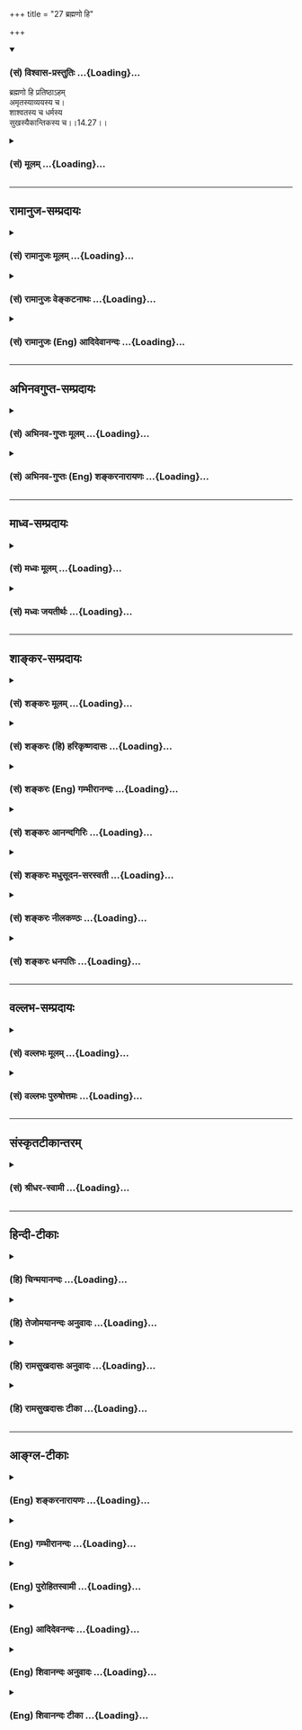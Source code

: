 +++
title = "27 ब्रह्मणो हि"

+++
<div class="js_include" newlevelforh1="3" title="(सं) विश्वास-प्रस्तुतिः" unfilled url="/purANam_vaiShNavam/mahAbhAratam/06-bhIShma-parva/03-bhagavad-gItA-parva/saMskRtam/vishvAsa-prastutiH/14_guNa-traya-vibhAga-y/27_brahmaNo_hi.md">
<details open><summary><h3>(सं) विश्वास-प्रस्तुतिः ...{Loading}...</h3></summary>

ब्रह्मणो हि प्रतिष्ठाऽहम्  
अमृतस्याव्ययस्य च।  
शाश्वतस्य च धर्मस्य  
सुखस्यैकान्तिकस्य च।।14.27।।
</details>
</div>
<div class="js_include collapsed" newlevelforh1="3" title="(सं) मूलम्" unfilled url="/purANam_vaiShNavam/mahAbhAratam/06-bhIShma-parva/03-bhagavad-gItA-parva/saMskRtam/mUlam/14_guNa-traya-vibhAga-y/27_brahmaNo_hi.md">
<details><summary><h3>(सं) मूलम् ...{Loading}...</h3></summary>

ब्रह्मणो हि प्रतिष्ठाऽहममृतस्याव्ययस्य च।  
शाश्वतस्य च धर्मस्य सुखस्यैकान्तिकस्य च।।14.27।।
</details>
</div>


_________________
## रामानुज-सम्प्रदायः
<div class="js_include collapsed" newlevelforh1="3" title="(सं) रामानुजः मूलम्" unfilled url="/purANam_vaiShNavam/mahAbhAratam/06-bhIShma-parva/03-bhagavad-gItA-parva/saMskRtam/rAmAnujaH/mUlam/14_guNa-traya-vibhAga-y/27_brahmaNo_hi.md">
<details><summary><h3>(सं) रामानुजः मूलम् ...{Loading}...</h3></summary>

।।14.27।।**हि** शब्दो हेतौ यस्माद् **अहम्** अव्यभिचारिभक्तियोगेन सेवितः
**अमृतस्य अव्ययस्य च ब्रह्मणः** **प्रतिष्ठा;** तथा **शाश्वतस्य च
धर्मस्य** अतिशयितनित्यैश्वर्यस्य **ऐकान्तिकस्य सुखस्य च**वासुदेवः सर्वम्
(गीता 8।।9) इत्यादिना निर्दिष्टस्य ज्ञानिनः प्राप्यस्य सुखस्य
इत्यर्थः।। यद्यपि शाश्वतधर्मशब्दः प्रापकवचनः; तथापि पूर्वोत्तरयोः
प्राप्यरूपत्वेन तत्साहचर्याद् अयम् अपि प्राप्यलक्षकः।।  
  
एतद् उक्तं भवति पूर्वत्रदैवी ह्येषा गुणमयी मम माया दुरत्यया।। मामेव ये
प्रपद्यन्ते (गीता 7।।14) इत्यारभ्य गुणात्ययस्य
तत्पूर्वकाक्षरैश्वर्यभगवत्प्राप्तीनां च भगवत्प्रपत्त्येकोपायतायाः
प्रतिपादितत्वात् तदेकान्तभगवत्प्रपत्त्येकोपायो गुणात्ययः
तत्पूर्वकब्रह्मभावः च इति।

</details>
</div>
<div class="js_include collapsed" newlevelforh1="3" title="(सं) रामानुजः वेङ्कटनाथः" unfilled url="/purANam_vaiShNavam/mahAbhAratam/06-bhIShma-parva/03-bhagavad-gItA-parva/saMskRtam/rAmAnujaH/venkaTanAthaH/14_guNa-traya-vibhAga-y/27_brahmaNo_hi.md">
<details><summary><h3>(सं) रामानुजः वेङ्कटनाथः ...{Loading}...</h3></summary>

  
  
।।14.27।। एवमपवर्गप्रदानप्रसङ्गे शारीरके यथाफलमत उपपत्तेः
\[ब्र.सू.3।2।38\] इति सामान्यतः सकलफलप्रदत्वं
फलस्यानन्याधीनत्वख्यापनायोपपादितं; तथात्रापि
मध्यमषट्कप्रपञ्चितफलत्रयप्रदातृत्वं
प्रकृतहेतुत्वस्थापनार्थतयाऽनन्तरश्लोकेनोच्यत इत्यभिप्रायेणाहहिशब्दो
हेताविति। नात्र ब्रह्मशब्दः साक्षात्परब्रह्मविषयः;अहं ब्रह्मणः प्रतिष्ठा
इति वैयधिकरण्यादिविरोधात् न च भोक्तृभोग्यनियन्तृरूपेण त्र्यंशस्य ब्रह्मण
ईश्वरांशः पृथुत्वात् प्रतिष्ठेति वाच्यम्; ईश्वरस्यैव ब्रह्मत्वस्थापनात्
नच निर्विकल्पकं रूपं विकल्पितस्य ब्रह्मणः प्रतिष्ठेति वा; प्रत्यगात्मा
परमात्मनः प्रतिष्ठेति वा वाच्यं; श्रुत्यादिवैपरीत्यात्;
तन्मतनिर्मूलनाच्च नापि मूलप्रकृत्यादिविषयः; प्रस्तुतहेतुत्वायोगात्
अतोब्रह्मभूयाय कल्पते \[14।26\] इति जीवस्य फलदशाभावित्वेन निर्दिष्टं
रूपमिह ब्रह्मशब्देनोपचर्यते तादृशस्य रूपस्याहं प्रतिष्ठा।  
  
किमुक्तं भवति मुमुक्षोः परब्रह्मसमानपरिशुद्धस्वरूपप्राप्तौ
शास्त्रोदितेषु सिद्धेषु साद्ध्येषु च पदार्थेषु कः प्रधानहेतुः इति
विमर्शे अहमेव विमर्शविश्रान्तिभूमिरिति। यद्वा प्रतिष्ठाशब्द आधारवाची;
तच्चाधारत्वं एतस्य वा अक्षरस्य प्रशासने गार्गि सूर्याचन्द्रमसौ विधृतौ
तिष्ठतः \[बृ.उ.2।8।9\] इति श्रुत्यनुसारेण नियमनगर्भमितिसा च प्रशासनात्
\[ब्र.सू.1।3।11\] इति सूत्रेणोक्तम्। अतः शुद्धात्मस्वरूपस्यापि
मदेकनिर्वाह्यत्वात् प्रस्तुतं ब्रह्मभूयं मद्भजनैकलभ्यमित्यर्थः।
शाश्वतधर्मशब्देन तत्फललक्षणामाहअतिशयितनित्यैश्वर्यस्येति।
इन्द्रप्रजापतिप्रभृतिभोगापेक्षयाऽतिशयितत्वम्। नित्यत्वं
ह्यतिचिरकालवर्तित्वमात्रमापेक्षिकमिह मन्तव्यम्। वासुदेव
इत्यादि। अयमभिप्रायः -- एकान्तिलभ्यं
सुखमिहैकान्तिसम्बन्धादैकान्तिकमुच्यते -- इति। निर्दिष्टस्येति।
ज्ञानिविशेषणम्। एवमपवर्गेऽप्यैकान्तिकसुखवचनात्पाषाणकल्पादिपक्षाः
परिक्षीणाः। न चइच्छा द्वेषः सुखं दुःखम् \[13।7\] इति गणनात्सुखं सर्वं
क्षेत्रकार्यमिति भ्रमितव्यं;रसं ह्येवायं लब्ध्वानन्दीभवति \[तै.उ.2।7।1\]
इत्यन्यादृशसुखाभिधानात्। अतएव अशरीरं वाव सन्तं न प्रियाप्रिये स्पृशतः
\[छा.उ.8।12।1\] इति श्रुतिरपि दुःखसहचारिसुखनिषेधपरेति मन्तव्यम्।  
  
ननु शाश्वतधर्मशब्देनातिशयितैश्वर्यलक्षणा न युक्ता;
मुख्यार्थबाधाद्यभावात्नारायणः शाश्वतधर्मगोप्ता \[म.भा.12।335।5\]
इत्यादिषु च प्रसिद्धः कार्तयुगधर्मोऽत्र शाश्वतविशेषणेन प्रतीयते तस्य
प्रलयादिषु पाषण्डाद्युपप्लवेषुयदा यदा \[4।7\] इति क्रमेण
परिपालनात्तदेकप्रतिष्ठत्वं च सर्वत्र प्रसिद्धम् तत्राह --
यद्यपीति। ब्रह्मणो हि इत्यस्य प्राप्यरूपत्वमुपपादितम्। सुखस्यैकान्तिकस्य
इत्यस्य तु साक्षाद्भगवदनुभवसुखपरत्वं स्पष्टम्।
अल्पत्वादिदूषितात्मानुभवैश्वर्यसुखव्यवच्छेदाय ह्यैकान्तिकशब्दः।
तदुभयमध्यपाठादग्र्यप्रायन्यायेन प्रागुक्तमैश्वर्यमिह विवक्षितमिति
तत्साधनवाचिना तल्लक्षणा युक्ता। अतएवानेन कार्तयुगधर्मोऽपि न विवक्षितः।
ऐकान्तिकसुखसाधनत्वेन तु पृथक्सोऽनुसन्धातव्य इति।
नन्विहाप्रस्तुतैश्वर्यादिप्रसङ्गः किमर्थः नचान्यदुपक्रम्यान्यन्निगमयितुं
युक्तम्; कथं च तत्प्रतिष्ठारूपत्वस्य प्रकृतहेतुत्वं सिद्धस्य च हेतुभावः
क्व तत्सिद्धिः कथं च गुणात्ययमन्तरेणाव्यभिचरितभगवद्भक्तियोगः तेनैव
तदत्ययेऽन्योन्याश्रयणमित्यादिशङ्कायामाह -- एतदुक्तमिति।
प्रागुक्तसर्वपुरुषार्थस्वाधीनताप्रत्यभिज्ञापनस्य प्रस्तुतस्य
गुणात्ययपूर्वकब्रह्मभूयस्वाधीनतास्थापनं प्रयोजनम्।
अव्यभिचरितभक्तियोगशब्दोऽत्र भक्त्यङ्गभूतं प्रपदनं क्रोडीकरोतीति
पूर्वोत्तरैकार्थ्यमिति भावः।  
  
इति श्रीकवितार्किकसिंहस्य सर्वतन्त्रस्वतन्त्रस्य श्रीमद्वेङ्कटनाथस्य
वेदान्ताचार्यस्य कृतिषु श्रीमद्भगवद्रामानुजप्रणीतश्रीमद्गीताभाष्यटीकायां
तात्पर्यचन्द्रिकायां चतुर्दशोऽध्यायः।।14।। ,

</details>
</div>
<div class="js_include collapsed" newlevelforh1="3" title="(सं) रामानुजः (Eng) आदिदेवानन्दः" unfilled url="/purANam_vaiShNavam/mahAbhAratam/06-bhIShma-parva/03-bhagavad-gItA-parva/saMskRtam/rAmAnujaH/english/AdidevAnandaH/14_guNa-traya-vibhAga-y/27_brahmaNo_hi.md">
<details><summary><h3>(सं) रामानुजः (Eng) आदिदेवानन्दः ...{Loading}...</h3></summary>

14.27 The term 'hi' (for) denotes cause. I, who am to be served by
unswerving Bhakti Yoga, am 'the ground of the individual self, immortal
and immutable, and also of eternal Dharma,' namely, surpassing eternal
prosperity and also perfect felicity, i.e., of the felicity attained by
the Jnanin stated in texts such as 'Realising that Vasudeva is all'
(7.19). I, being of such nature, devotion to Me helps the Jiva to
transcend the Gunas. Although the expression 'eternal Dharma' is
indicative of the conduct to be observed, in the given context, it means
the goal to be attained; for, what follows and what precedes it, denote
the goal and not conduct. The purport is this: It has been stated that
seeking refuge with the Lord is the only means for transcending the
Gunas and the attainment of self-realisation, prosperity and the Supreme
Being in the earlier text beginning with, 'For this divine Maya of Mine
consisting of the three Gunas is hard to break through, except for those
who take refuge in Me alone ৷৷.' (7.14). Thus, seeking surrender to the
Lord with one-pointed mind is the only means for transcending the Gunas
and for the attainment of the state of brahman through that. \[Here
Prapatti, surrender to the Lord, is mentioned as a limb of unswerving
Bhakti Yoga according to some interpreters. This is however a disputable
point, as some maintain that Prapatti is in itself an independent
path\].

</details>
</div>


_________________
## अभिनवगुप्त-सम्प्रदायः
<div class="js_include collapsed" newlevelforh1="3" title="(सं) अभिनव-गुप्तः मूलम्" unfilled url="/purANam_vaiShNavam/mahAbhAratam/06-bhIShma-parva/03-bhagavad-gItA-parva/saMskRtam/abhinava-guptaH/mUlam/14_guNa-traya-vibhAga-y/27_brahmaNo_hi.md">
<details><summary><h3>(सं) अभिनव-गुप्तः मूलम् ...{Loading}...</h3></summary>

।।14.27।। ब्रह्मण इति। अहमेव हि ब्रह्मणः प्रतिष्ठा। मयि सेव्यमाने ब्रह्म
भवति अन्यथा जडरूपतया ब्रह्म,उपास्यमानं मोक्षमपि सौषुप्तादविशिष्टमेव
प्रापयेत् इति।  
  

</details>
</div>
<div class="js_include collapsed" newlevelforh1="3" title="(सं) अभिनव-गुप्तः (Eng) शङ्करनारायणः" unfilled url="/purANam_vaiShNavam/mahAbhAratam/06-bhIShma-parva/03-bhagavad-gItA-parva/saMskRtam/abhinava-guptaH/english/shankaranArAyaNaH/14_guNa-traya-vibhAga-y/27_brahmaNo_hi.md">
<details><summary><h3>(सं) अभिनव-गुप्तः (Eng) शङ्करनारायणः ...{Loading}...</h3></summary>

14.27 Brahmanah etc. It is 'I' who is the support of the Brhaman.
\[For\], one becomes the \[very\] Brahman, if 'I' is served \[by him\].
Otherwise if the Brahman is contemplated on - because Its nature is like
that of the insentient (i.e., simply a being)-then it leads him (the
seeker) to an emancipation which would simply be undistinguished from
the deep sleep stage.

</details>
</div>


_________________
## माध्व-सम्प्रदायः
<div class="js_include collapsed" newlevelforh1="3" title="(सं) मध्वः मूलम्" unfilled url="/purANam_vaiShNavam/mahAbhAratam/06-bhIShma-parva/03-bhagavad-gItA-parva/saMskRtam/madhvaH/mUlam/14_guNa-traya-vibhAga-y/27_brahmaNo_hi.md">
<details><summary><h3>(सं) मध्वः मूलम् ...{Loading}...</h3></summary>

।।14.27।। ब्रह्मण इति। ब्रह्मणो मायायाः।

</details>
</div>
<div class="js_include collapsed" newlevelforh1="3" title="(सं) मध्वः जयतीर्थः" unfilled url="/purANam_vaiShNavam/mahAbhAratam/06-bhIShma-parva/03-bhagavad-gItA-parva/saMskRtam/madhvaH/jayatIrthaH/14_guNa-traya-vibhAga-y/27_brahmaNo_hi.md">
<details><summary><h3>(सं) मध्वः जयतीर्थः ...{Loading}...</h3></summary>

।।14.27।। ब्रह्मणो हि इत्येतत्परब्रह्मणो हि इति व्याचक्षते (शां.) तदसत्;
प्रतिष्ठाऽहमिति वचनात्। उपचारोऽसाविति चेत्; न मुख्ये सम्भवति
तदुपादानायोगादिति भावेनाह -- **ब्रह्मण** इति। मायेति प्रकृता
महालक्ष्मीः।

</details>
</div>


_________________
## शाङ्कर-सम्प्रदायः
<div class="js_include collapsed" newlevelforh1="3" title="(सं) शङ्करः मूलम्" unfilled url="/purANam_vaiShNavam/mahAbhAratam/06-bhIShma-parva/03-bhagavad-gItA-parva/saMskRtam/shankaraH/mUlam/14_guNa-traya-vibhAga-y/27_brahmaNo_hi.md">
<details><summary><h3>(सं) शङ्करः मूलम् ...{Loading}...</h3></summary>

।।14.27।। --,**ब्रह्मणः** परमात्मनः हि यस्मात् **प्रतिष्ठा अहं**
प्रतितिष्ठति अस्मिन् इति प्रतिष्ठा अहं प्रत्यगात्मा। कीदृशस्य ब्रह्मणः
**अमृतस्य**,अविनाशिनः **अव्ययस्य** अविकारिणः **शाश्वतस्य च** नित्यस्य
**धर्मस्य** धर्मज्ञानस्य ज्ञानयोगधर्मप्राप्यस्य **सुखस्य** आनन्दरूपस्य
**ऐकान्तिकस्य** अव्यभिचारिणः अमृतादिस्वभावस्य परमानन्दरूपस्य परमात्मनः
प्रत्यगात्मा प्रतिष्ठा; सम्यग्ज्ञानेन परमात्मतया निश्चीयते। तदेतत्
ब्रह्मभूयाय कल्पते (गीता 14।26) इति उक्तम्। यया च ईश्वरशक्त्या
भक्तानुग्रहादिप्रयोजनाय ब्रह्म प्रतिष्ठते प्रवर्तते; सा शक्तिः ब्रह्मैव
अहम्; शक्तिशक्तिमतोः अनन्यत्वात् इत्यभिप्रायः। अथवा;
ब्रह्मशब्दवाच्यत्वात् सविकल्पकं ब्रह्म। तस्य ब्रह्मणो निर्विकल्पकः अहमेव
नान्यः प्रतिष्ठा आश्रयः। किंविशिष्टस्य अमृतस्य अमरणधर्मकस्य अव्ययस्य
व्ययरहितस्य। किं च; शाश्वतस्य च नित्यस्य धर्मस्य ज्ञाननिष्ठालक्षणस्य
सुखस्य तज्जनितस्य ऐकान्तिकस्य एकान्तनियतस्य च; प्रतिष्ठा अहम् इति
वर्तते।। इति श्रीमत्परमहंसपरिव्राजकाचार्यस्य
श्रीगोविन्दभगवत्पूज्यपादशिष्यस्य,श्रीमच्छंकरभगवतः कृतौ
श्रीमद्भगवद्गीताभाष्ये  
  
चतुर्दशोऽध्यायः।।

</details>
</div>
<div class="js_include collapsed" newlevelforh1="3" title="(सं) शङ्करः (हि) हरिकृष्णदासः" unfilled url="/purANam_vaiShNavam/mahAbhAratam/06-bhIShma-parva/03-bhagavad-gItA-parva/saMskRtam/shankaraH/hindI/harikRShNadAsaH/14_guNa-traya-vibhAga-y/27_brahmaNo_hi.md">
<details><summary><h3>(सं) शङ्करः (हि) हरिकृष्णदासः ...{Loading}...</h3></summary>

।।14.27।। ऐसा क्यों होता है सो बतलाते हैं --, क्योंकि ब्रह्म --
परमात्माकी प्रतिष्ठा मैं हूँ। जिसमें प्रतिष्ठित हो वह प्रतिष्ठा है; इस
व्युत्पत्तिके अनुसार मैं अन्तरात्मा ( ब्रह्मकी ) प्रतिष्ठा हूँ। कैसे
ब्रह्मकी ( सो कहते हैं -- ) जो अमृत -- अविनाशी; अव्यय -- निर्विकार;
शाश्वत -- नित्य; धर्मस्वरूप -- ज्ञानयोगरूप धर्मद्वारा प्राप्तव्य और
ऐकान्तिक सुखस्वरूप अर्थात् व्यभिचाररहित आनन्दमय है उस ब्रह्मकी मैं
प्रतिष्ठा हूँ। अमृत आदि स्वभाववाले परमात्माकी प्रतिष्ठा अन्तरात्मा ही है
क्योंकि यथार्थ ज्ञानसे वही परमात्मारूपसे निश्चित होता है। यही बात
ब्रह्मभूयाय कल्पते इस पदसे कही गयी है। अभिप्राय यह है कि जिस ईश्वरीय
शक्तिसे भक्तोंपर अनुग्रह आदि करनेके लिये ब्रह्म प्रवर्तित होता है; वह
शक्ति; मैं ब्रह्म ही हूँ क्योंकि शक्ति और शक्तिमान्में भेद नहीं होता।
अथवा ( ऐसा समझना चाहिये कि ) ब्रह्मशब्दका वाच्य होनेके कारण यहाँ सगुण
ब्रह्मका ग्रहण है; उस सगुण ब्रह्मका मैं निर्विकल्प -- निर्गुण ब्रह्म ही
प्रतिष्ठा -- आश्रय हूँ; दूसरा कोई नहीं। किन विशेषणोंसे युक्त सगुण
ब्रह्मका जो अमृत अर्थात् मरणधर्मसे रहित है और अविनाशी अर्थात् क्षय
होनेसे रहित है; उसका। तथा ज्ञाननिष्ठारूप शाश्वतनित्य धर्मका और उससे
होनेवाले ऐकान्तिक एकमात्र निश्चित परम आनन्दका भी; मैं ही आश्रय हूँ। अहं
प्रतिष्ठा यह पद यहाँ अनुवृत्तिसे लिया गया है।

</details>
</div>
<div class="js_include collapsed" newlevelforh1="3" title="(सं) शङ्करः (Eng) गम्भीरानन्दः" unfilled url="/purANam_vaiShNavam/mahAbhAratam/06-bhIShma-parva/03-bhagavad-gItA-parva/saMskRtam/shankaraH/english/gambhIrAnandaH/14_guNa-traya-vibhAga-y/27_brahmaNo_hi.md">
<details><summary><h3>(सं) शङ्करः (Eng) गम्भीरानन्दः ...{Loading}...</h3></summary>

14.27 Hi, for; aham, I, the inmost Self; am the pratistha brahmanah,
Abode-that in which something abides is pratistha-of Brahman which is
the supreme Self. Of Brahman of what kind; Amrtasya, of that which is
indestructible; avyayasya, of that which is immutable; and sasvatasya,
of that which is eternal; dharmasya, of that which is the Dharma,
realizable through the Yoga of Jnana which is called dharma (virtue);
and aikantikasya sukhasya, of that which is the absolute, unfailing
Bliss by nature. Since the inmost Self is the abode of the supreme
Self-which by nature is immortal etc.-, therefore, through perfect
Knowledge it (the former) is realized with certainty to be the supreme
Self. This has been stated in, 'he alifies for becoming Brahman'. The
purport is this: Indeed, that power of God through which Brahman sets
out, comes forth, for the purpose of favouring the devotees, etc., that
power which is Brahman Itself, am I. For, a power and the possesser of
that power are non-different. Or, brahman means the conditioned Brahman,
since It (too,) is referred to by that word. 'Of that Brahman, I Myself,
the unconditioned Brahman-and none else-am the Abode.' (The abode of
Brahman) of what alities; Of that which is immortal; of that which has
the ality of deathlessness; of that which is immutable; so also, of that
which is the eternal; which is the dharma having the characteristics of
steadfastness in Knowledge; of that which is the absolute, unestionably
certain Bliss born of that (steadfastness);-'I am the Abode' is
understood.

</details>
</div>
<div class="js_include collapsed" newlevelforh1="3" title="(सं) शङ्करः आनन्दगिरिः" unfilled url="/purANam_vaiShNavam/mahAbhAratam/06-bhIShma-parva/03-bhagavad-gItA-parva/saMskRtam/shankaraH/AnandagiriH/14_guNa-traya-vibhAga-y/27_brahmaNo_hi.md">
<details><summary><h3>(सं) शङ्करः आनन्दगिरिः ...{Loading}...</h3></summary>

।।14.27।। विद्वान् ब्रह्मैवेत्यत्र हेतुं पृच्छति -- **कुत इति।**
तत्रोत्तरमाह -- **उच्यत इति।** ब्रह्मशब्दस्यासति बाधके
मुख्यार्थग्रहणमभिप्रेत्याह -- **परमात्मन इति।** तं प्रति प्रत्यगात्मनो
यत्प्रतिष्ठात्वं तदुपपादयति -- **प्रतितिष्ठतीति।** यद्ब्रह्म
प्रत्यगात्मनि प्रतितिष्ठति तत्किंविशेषणमित्यपेक्षायामुक्तम् --
**अमृतस्येत्यादि।** तत्रामृतशब्देनाव्ययशब्दस्य पुनरुक्तिं परिहरति --
**अविकारिण इति।** नित्यत्वमपक्षयराहित्यं तेन पूर्वाभ्यामपौनरुक्त्यम्।
प्रसिद्धार्थस्य धर्मशब्दस्य ब्रह्मण्यनुपपत्तिमाशङ्क्याह -- **ज्ञानेति।**
अर्थेन्द्रियसंबन्धोत्थं सुखं व्यावर्तयितुमैकान्तिकस्येत्युक्तम्।
अक्षरार्थमुक्त्वा वाक्यार्थमाह -- **अमृतादीति।** प्रतिष्ठा यस्मादिति
पूर्वेण संबन्धः। तस्मात्प्रत्यगात्मा परमात्मतया निश्चीयते
सम्यग्ज्ञानेनेति योजना। अस्य श्लोकस्य पूर्वश्लोकेनैकवाक्यतामाह --
**तदेतदिति।** विवक्षितं वाक्यार्थं प्रपञ्चयति -- **ययेति।** सा
शक्तिर्ब्रह्मैवेति कथं सामानाधिकरण्यं तत्राह -- **शक्तीति।**
व्याख्यानान्तरमाह -- **अथवेति।** विशेषणानि पूर्ववदपौनरुक्त्यानि
नेतव्यानि। तदनेनाध्यायेन क्षेत्रक्षेत्रज्ञसंयोगस्य संसारकारणत्वं
पञ्चप्रश्ननिरूपणद्वारेण च सम्यग्ज्ञानस्य
सकलसंसारनिवर्तकत्वमित्येतदुपपादयता मुमुक्षोर्यत्नसाध्यं गुणैरचाल्यत्वादि
मुक्तस्यायत्नसिद्धं लक्षणमिति निर्धारितम्।  
  
इति
श्रीमत्परमहंसपरिव्राजकाचार्यश्रीमच्छुद्धानन्दपूज्यपादशिष्यानन्दगिरिकृतौचतुर्दशोऽध्यायः।।14।।

</details>
</div>
<div class="js_include collapsed" newlevelforh1="3" title="(सं) शङ्करः मधुसूदन-सरस्वती" unfilled url="/purANam_vaiShNavam/mahAbhAratam/06-bhIShma-parva/03-bhagavad-gItA-parva/saMskRtam/shankaraH/madhusUdana-sarasvatI/14_guNa-traya-vibhAga-y/27_brahmaNo_hi.md">
<details><summary><h3>(सं) शङ्करः मधुसूदन-सरस्वती ...{Loading}...</h3></summary>

।।14.27।। अत्र हेतुमाह -- ब्रह्मणस्तत्पदवाच्यस्य सोपाधिकस्य
जगदुत्पत्तिस्थितिलयहेतोः प्रतिष्ठा पारमार्थिकं निर्विकल्पकं
सच्चिदानन्दात्मकं निरुपाधिकं तत्पदलक्ष्यमहं निर्विकल्पको वासुदेवः
प्रतितिष्ठत्यत्रेति प्रतिष्ठा कल्पितरूपरहितमकल्पितं रूपमतो यो
मामनुपाधिकं ब्रह्म सेवते स ब्रह्मभूयाय कल्पत इति युक्तमेव। कीदृशस्य
ब्रह्मणः प्रतिष्ठाहमित्याकाङ्क्षायां विशेषणानि। अमृतस्य विनाशरहितस्य
अव्ययस्य विपरिणामरहितस्य च शाश्वतस्यापक्षयरहितस्य च धर्मस्य
ज्ञाननिष्ठालक्षणधर्मप्राप्यस्य सुखस्य परमानन्दरूपस्य। सुखस्य
विषयेन्द्रियसंयोगजत्वं वारयति -- ऐकान्तिकस्याव्यभिचारिणः सर्वस्मिन्देशे
काले च विद्यमानस्य। ऐकान्तिकसुखरूपस्येत्यर्थः। एतादृशस्य ब्रह्मणो
यस्मादहं वास्तवं स्वरूपं तस्मान्मद्भक्तः संसारान्मुच्यत इति भावः।
तथाचोक्तं ब्रह्मणा भगवन्तं श्रीकृष्णंप्रतिएकस्त्वमात्मा पुरुषः पुराणः
सत्यः स्वयंज्योतिरनन्त आद्यः। नित्योऽक्षरोजस्रसुखो निरञ्जनः पूर्णोऽद्वयो
मुक्त उपाधितोऽमृतः इति. सर्वोपाधिशून्य आत्मा ब्रह्म त्वमित्यर्थः।
शुकेनापि स्तुतिमन्तरेणैवोक्तंसर्वेषामेव वस्तूनां भावार्थो भवति स्थितः।
तस्यापि भगवान्कृष्णाः किमतद्वस्तु रूप्यताम् इति। सर्वेषामेव
कार्यवस्तूनां भावार्थः सत्तारूपः परमार्थो भवति कार्याकारेण जायमाने
सोपाधिके ब्रह्मणि स्थितः कारणसत्तातिरिक्तायाः कार्यसत्ताया अनभ्युपगमात्।
तस्यापि भवतः कारणस्य सोपाधिकस्य ब्रह्मणो भावार्थः सत्तारूपोऽर्थो
भगवान्कृष्णः सोपाधिकस्य निरुपाधिके कल्पितत्वात्; कल्पितस्य
चाधिष्ठानानतिरेकाद्भगवतः कृष्णस्य च सर्वकल्पनाधिष्ठानत्वेन
परमार्थसत्यनिरुपाधिब्रह्मरूपत्वात्। अतः किमतद्वस्तु
तस्माच्छ्रीकृष्णादन्यद्वस्तु पारमार्थिकं किं निरूप्यताम्। तदेवैकं
पारमार्थिकं नान्यत्किमपीत्यर्थः। तदेतदिहाप्युक्तं ब्रह्मणो हि
प्रतिष्ठाहमिति। अथवा त्वद्भक्तस्त्वद्भावमाप्नोतु नाम कथं नु ब्रह्मभावाय
कल्पते। ब्रह्मणः सकाशात्तवान्यत्वादित्याशङ्क्याह -- ब्रह्मणः परमात्मनः
प्रतिष्ठा पर्याप्तिरहमेव नतु मद्भिन्नं ब्रह्मेत्यर्थः।
तथामृतस्यामृतत्वस्य मोक्षस्य चाव्ययस्य सर्वथानुच्छेद्यस्य च
प्रतिष्ठाहमेव। मय्येव मोक्षः पर्यवसितो मत्प्राप्तिरेव मोक्ष इत्यर्थः।
तथा शाश्वतस्य नित्यमोक्षफलस्य धर्मस्य ज्ञाननिष्ठालक्षणस्य च
पर्याप्तिरहमेव। ज्ञाननिष्ठालक्षणस्य पर्याप्तिरेव मोक्ष इत्यर्थः।
ज्ञाननिष्ठालक्षणो धर्मो मय्येव पर्यवसितो न तेन मद्भिन्नं
किंचित्प्राप्यमित्यर्थः। तथैकान्तिकस्य सुखस्य च पर्याप्तिरहमेव
परमानन्दरूपत्वान्न मद्भिन्नं किंचित्सुखं प्राप्यमस्तीत्यर्थः।
तस्माद्युक्तमेवोक्तं मद्भक्तो ब्रह्मभूयाय कल्पत इति। पराकृतनमद्बन्धं परं
ब्रह्म नराकृति। सौन्दर्यसारसर्वस्वं वन्दे नन्दात्मजं महः।।

</details>
</div>
<div class="js_include collapsed" newlevelforh1="3" title="(सं) शङ्करः नीलकण्ठः" unfilled url="/purANam_vaiShNavam/mahAbhAratam/06-bhIShma-parva/03-bhagavad-gItA-parva/saMskRtam/shankaraH/nIlakaNThaH/14_guNa-traya-vibhAga-y/27_brahmaNo_hi.md">
<details><summary><h3>(सं) शङ्करः नीलकण्ठः ...{Loading}...</h3></summary>

।।14.27।। विषयप्रदर्शनद्वारा विचारणाख्यां द्वितीयां भूमिमाह -- **ब्रह्मणो
हीति।** ब्रह्मणो वेदस्य प्रतिष्ठा तात्पर्येण पर्यवसानस्थानमहमेव। अमृतस्य
कर्मब्रह्मोभयदर्शनद्वाराऽमृतसाधनस्य। अव्ययस्य
अनादित्वादनन्तत्वाच्चापौरुषेयत्वेनाप्रामाण्यशङ्काकलङ्कशून्यस्य।
स्वतःप्रमाणभूतस्येत्यर्थः। एतेनोपक्रमोपसंहारादिपर्यालोचनया
वेदाविरुद्धतर्कोपकरणया कृत्स्नस्य वेदस्य तात्पर्यं मद्दर्शनकामेन
निर्णेतव्यमिति विचारणाख्या द्वितीया भूमिरुक्ता। हेतुफलोपदर्शनमुखेन
शुभेच्छाख्यां प्रथमां भूमिमाह -- शाश्वतस्येति। काम्यधर्मवत्फलदानेन
नाशाभावात् भगवत्यर्पितो नित्यो धर्मः शाश्वतः। विविदिषादिपारम्पर्येण
मोक्षाख्यशाश्वतफलहेतुत्वात्। शाश्वतस्य च धर्मस्य प्रतिष्ठा परमं प्राप्यं
फलमहमेव। तथा ऐकान्तिकं विषयसङ्गजन्यसुखव्यभिचारि स्वरूपभूतं मोक्षसुखं
तस्यापि प्रतिष्ठा पराकाष्ठा अहमेव। एवं निष्कामधर्मेण
विशुद्धचित्तस्यैकान्तिकसुखेच्छा भवति सेयं शुभेच्छाख्या प्रथमा भूमिः।
अत्र परां परां भूमिमारोढुमशक्तस्य पूर्वा पूर्वा भूमिरुपदिश्यते। यथा
ध्यानेनात्मनि पश्यन्तीत्यत्र निदिध्यासनाशक्तस्य साङ्ख्यनामा
विचारस्तत्राप्यशक्तस्य कर्मयोग उपदिश्यते तद्वत्।

</details>
</div>
<div class="js_include collapsed" newlevelforh1="3" title="(सं) शङ्करः धनपतिः" unfilled url="/purANam_vaiShNavam/mahAbhAratam/06-bhIShma-parva/03-bhagavad-gItA-parva/saMskRtam/shankaraH/dhanapatiH/14_guNa-traya-vibhAga-y/27_brahmaNo_hi.md">
<details><summary><h3>(सं) शङ्करः धनपतिः ...{Loading}...</h3></summary>

।।14.27।। योऽव्यभिचारेण भक्तियोगेन मां सेवते स गुणान्समतीत्य ब्रह्मभूयाय
कल्पत इत्यत्र हेतुमाह -- ब्रह्मणो हीति। हि यस्माद्ब्रह्मणः परमात्मनोऽहं
प्रत्यगात्मा प्रतिष्ठा प्रतितिष्ठत्यस्मिन्नति प्रतिष्ठा यत् ब्रह्म
प्रत्यगात्मनि प्रतितिष्ठति। तद्विशिनष्टि। अमृतस्याविनाशिनः
अव्ययस्याविकारिणः। शाश्वतस्य नित्यस्यापक्षयरहितस्य। तेन न पौनरुक्त्यम्।
धर्मस्य,धर्मज्ञानस्येत्यर्थः। सुखस्य
ज्ञानयोगधर्मप्राप्यस्यानन्दरुपस्येन्द्रियसंबन्धोत्थं सुखं
व्यावर्थयितुमाह। एकान्तिस्याव्यभिचारिणः। अमृतादिस्वभावस्य परमात्मनः
प्रत्यगात्मा प्रतिष्ठा यस्मात्तस्मात्सभ्यग्ज्ञानेन स परमात्मेति
निश्चीयते तदेतब्रह्म भूयाय कल्पते इत्युक्तं। यया चेश्वरशक्त्या
भक्तानुग्रहादिप्रयोजनाय ब्रह्म प्रवर्तते सा शक्तिः ब्रह्मैवाहं
शक्तिशक्तिमतोरभेदादित्यभिप्रायः। यद्वा ब्रह्मशब्दवाच्यत्वात्सविकल्पकं
ब्रह्म ब्रह्मशब्देनाभिधीयते तस्य ब्रह्मणे निर्विकल्पोऽहमवाच्यः
प्रतिष्ठाश्रयः। सविकल्पकं ब्रह्म विशिनष्टि। अमृतस्य
मरणधर्मरहितस्याव्ययस्य व्ययरहितस्य किंच शाश्वतस्यच नित्यस्य धर्मस्य
ज्ञाननिष्ठालक्षणस्य सुखस्य च जनितस्यैकान्तिस्यैकान्तनियतस्य च
प्रतिष्ठाहं इति वर्तते। अतो मत्सेवया युक्तैव ब्रह्मभावप्राप्तिरित्यर्थः।
हि यस्माद्ब्रह्मणोऽहं प्रतिष्ठा प्रतिमास्थानिभूतं यथा घनीभूतप्रकाश एव
सूर्यमण्डलं तद्वदित्यर्थः। तथाव्यस्यामृतस्य नित्यस्य मोक्षस्य
नित्यमुक्त्वात्। तथा तत्साधनस्य शाश्वतस्य च धर्मस्य
शुद्धसत्त्वात्मकत्वात्। तथैकान्तिकस्य सुखस्य च प्रतिष्ठाहं
परमानन्दरुपत्वात् इत्यपरे। तथा तत्साधनस्य शाश्वतस्य च धर्मस्य
शुद्धसत्त्वात्मकत्वात्। तथैकान्तिकस्य सुखस्य च प्रतिष्ठाहं
परमानन्दरुपत्वात् इत्यपरे। त्वद्भक्तस्त्वद्भावमाप्नोतुनाम कथंतु
ब्रह्मभावाय कल्पते ब्रह्मणः सकाशात्तवान्यत्वादिति तत्राह। ब्राह्मणः
परमात्मनः प्रतिष्ठा पर्याप्तिरहमेव नतु मद्भिन्नं ब्रह्मेत्यर्थः।
तथामृतस्याव्ययस्य प्रतिष्ठाहमेव मय्येव मोक्षः पर्यवसितः। मत्प्राप्तिरेव
मोक्ष इत्यर्थः। तथा शाश्वतस्य नित्यस्य मोक्षफलस्य धर्मस्य
ज्ञाननिष्ठालक्षणस्य च पर्याप्तिरहमेव। ज्ञाननिष्ठालक्षणो धर्मो मय्येव
पर्यवसितस्ततो न तेन मद्भिन्नं किंचित्प्राप्यमित्यर्थः। तथामृतस्याव्ययस्य
प्रतिष्ठाहमेव मय्येव मोक्षः पर्यवसितः। मत्प्राप्तिरेव मोक्ष इत्यर्थः।
तथा शाश्वतस्य नित्यस्य मोक्षफलस्य धर्मस्य ज्ञाननिष्ठालक्षणस्य च
पर्याप्तिरहमेव। ज्ञाननिष्ठालक्षणो धर्मो मय्येव पर्यवसितस्ततो न तेन
मद्भिन्नं नित्यस्य मोक्षफलस्य ध्मस्य ज्ञाननिष्ठालक्षणस्य च
पर्याप्तिरहमेव। ज्ञाननिष्ठालक्षणो धर्मो मय्येव पर्यवसितस्ततो न तेन
मद्भिन्नं किंचित्प्राप्यमित्यर्थः। तथा ऐसान्तिकस्य सुखस्य च
पर्याप्तिरहमेव परमानन्दत्वात्। न मद्भिन्नं किंचित्सुखं
प्राप्यमस्तीत्यर्थः। इति केचित्। अन्ये तु वासिष्ठोक्तं ज्ञानभूमिसप्तकं
प्रखाशमित्यादिश्लोकैर्दर्शयन्ति। तथाहिज्ञानभूमिः शुभेच्छाख्या प्रथमा
समुदाहृता। विचारणा द्वितीया तु तृतीया तनुमानसा। सत्त्वपात्तिश्चतुर्थी
स्यात्ततो संसक्तिनामिका। पदार्थाभाविनी षष्ठी सप्तमी तुर्यगा स्मृता इति।
तत्र यथोक्तसाधनसंपन्मुमुक्षुता प्रथमा; श्रवणगननविचारात्मिका द्वितीया;
निदिध्यासनरुपा तृतीया; एताः साधनभूमयः। ब्रह्मसाक्षात्काररुपा चतुर्थी
फलभूता। अस्यां योगी कृतार्थोऽपि जीवन्मुक्तिसुखं पुष्कलं नानुभवति।
परास्तिन्नो जीवन्मुक्तेरवान्तरभेदाः। तत्रापि पञ्चम्यामसंसक्तिनामिकायां
स्थितो योगी ब्रह्मविद्वरः स्वयमेवोत्तिष्ठते। षष्ठ्यां पदार्थाभाविन्यां
स्थितो ब्रह्मविद्वरीयान् परप्रयत्नेन व्युत्तिष्ठते। सप्तम्यां तुर्यगायां
ब्रह्मविद्वरिष्ठः न स्वतः परतो वा व्युत्तिष्ठति। तत्र
नित्यसमाधिर्स्थोत्यभूमिगः प्रकाशमिति श्लोकेनोक्तः। उदासीन
इत्यनेनोपान्त्यभूमिगः समदुःखसुखः इति पञ्चम्यां स्थितो मानापमानयोरिति
चतुर्थ्यां मां चेति तृतीयायां स्थितो योगी उक्तः।
विषयप्रदर्शनद्वाराऽमृतसाधनस्याव्ययस्यानादित्वादनन्तत्वाच्चपौरुषेत्वेनाप्रामाण्यशङ्काकलङ्कशून्यस्य
स्वतःप्रमाणभूतस्येत्यर्थः। एतेनोपक्रमोपसंहारदितात्पर्यालोचनया
वेदाविरुद्धतर्कोपकरणया कृत्स्त्रस्य वेदस्य तात्पर्यप्रदर्शनकामेन
निर्णेतव्यमिति विचारणाख्या द्वितीया भूमिरुक्ता। हेतुफलोपदर्शनमुखेन
शुभेच्छाख्यां प्रथमां भूमिमाह -- शाश्वतस्येति। काम्यधर्मवत्फलदानेन
नाशाभावात्। भगवत्यर्पितो नित्यो धर्मः शाश्वतः। विवितषादिपारंपर्येण
मोक्षाख्यशास्वतफलत्वात्। तस्य च प्रतिष्ठा परमं प्राप्यमहमेव। तथा
सुखस्यैकान्तिकस्य मोक्षसुखस्य च प्रतिष्ठा अहमेव। सेयं प्रथमा भूमिरुक्ता।
अत्र परां परां भूमिमारोढुमशक्तस्य पूर्वो पूर्वा भूमिरुपदिश्यते इति
तदेतद्यत्किंचित्कल्पनं सर्वज्ञानां मार्गप्रदर्शकानामाचार्याणां न शोभतेऽत
एतदनुक्त्या तेषां न्यूनता नापादनीया। तदनेन चतुर्दशाध्यायेन
सर्वमुत्पद्यमानं क्षेत्रक्षेत्रज्ञसंयोगाद्यथोत्पद्यते यस्मिन्गुणे च यथा
सङ्ग ये वा गुणाः यथा वा बध्नन्ति गणेभ्यश्च मोक्षणं यथा स्यात् मुक्तस्य च
यल्लक्षणं तत्सर्वं प्रतिपादयता तत्त्ववित्प्राप्तयं प्रत्यगभिन्नं ब्रह्म
प्रदर्शितम्। इति श्रीमत्परमहंस0 श्रीगीताभाष्योत्कर्षदीपिकायां
चतुर्दशोऽध्यायः।।14।।

</details>
</div>


_________________
## वल्लभ-सम्प्रदायः
<div class="js_include collapsed" newlevelforh1="3" title="(सं) वल्लभः मूलम्" unfilled url="/purANam_vaiShNavam/mahAbhAratam/06-bhIShma-parva/03-bhagavad-gItA-parva/saMskRtam/vallabhaH/mUlam/14_guNa-traya-vibhAga-y/27_brahmaNo_hi.md">
<details><summary><h3>(सं) वल्लभः मूलम् ...{Loading}...</h3></summary>

।।14.27।। ब्रह्मभूयाय \[14।26\] इत्यादौ तत्र तत्र च निर्दिष्टानां
ब्रह्मामृतधर्मसुखानां सर्वेषामभिन्न आश्रयोऽहमेवेत्याशयेन स्वस्य परत्वमाह
-- ब्रह्मणो हीति। अक्षरस्य द्युभ्वाद्यायतनस्य ब्रह्मणोऽहं प्रतिष्ठा
मूलस्थानं; तद्येन प्रतिष्ठितं वा सोऽहं ऐश्वर्यधामत्वात्तस्येत्यर्थः।
अमृतस्य मोक्षस्य ब्रह्मानन्दस्याव्ययस्य च प्रतिष्ठाऽहं; तथा शाश्वतस्य
सनातनस्य भगवद्धर्मस्य मोक्षार्थस्य तथैकान्तिकस्य
भजनानन्दस्यागणितस्वरूपस्य क्षराक्षरातीतमत्स्वरूपात्मकस्याहमभिन्न आश्रयः;
प्रतिष्ठा; तत्तत्पदैरहमेव तत्तदधिकारिणां तत्तद्भावनाविषयो वाच्यप्राप्य
इत्यर्थः। एवं साङ्ख्यविवृतं स्वतात्पर्यवृत्त्येति ज्ञेयम्।

</details>
</div>
<div class="js_include collapsed" newlevelforh1="3" title="(सं) वल्लभः पुरुषोत्तमः" unfilled url="/purANam_vaiShNavam/mahAbhAratam/06-bhIShma-parva/03-bhagavad-gItA-parva/saMskRtam/vallabhaH/puruShottamaH/14_guNa-traya-vibhAga-y/27_brahmaNo_hi.md">
<details><summary><h3>(सं) वल्लभः पुरुषोत्तमः ...{Loading}...</h3></summary>

  
  
।।14.27।। ब्रह्मशब्दस्याऽक्षरवाचकत्वे तद्भावे धर्मात्मकभाव एव भविष्यति; न
मुख्यभाव इत्यत आह -- ब्रह्मण इति। हीति निश्चयेन यस्माद्धेतोः ब्रह्मणः
अक्षरात्मकस्यापि प्रतिष्ठा स्थितिरूपोऽहमेव; अमृतस्य मोक्षस्य; अव्ययस्य
नित्यात्मकवैकुण्ठस्यापि; शाश्वतस्य नित्यरूपस्य; शास्त्रीयभक्त्यादिरूपस्य
धर्मस्य च। च पुनः। तथा एकान्तिकस्य रक्षात्मकस्य भावादिरूपस्य सुखस्याऽहं
प्रतिष्ठा; मूलमित्यर्थः। अतएवमेतैरुत्पन्नो भावो मदात्मक एवेति भावः। एवं
चतुर्दशेऽध्याये गुणानां स्वस्वरूपताम्।  
  
द्विरूपतां च क्रीडार्थं प्रोक्तवानर्जुनं हरिः।।

</details>
</div>


_________________
## संस्कृतटीकान्तरम्
<div class="js_include collapsed" newlevelforh1="3" title="(सं) श्रीधर-स्वामी" unfilled url="/purANam_vaiShNavam/mahAbhAratam/06-bhIShma-parva/03-bhagavad-gItA-parva/saMskRtam/shrIdhara-svAmI/14_guNa-traya-vibhAga-y/27_brahmaNo_hi.md">
<details><summary><h3>(सं) श्रीधर-स्वामी ...{Loading}...</h3></summary>

।।14.27।। तत्र हेतुमाह **-- ब्रह्मणो हीति।** हि यस्माद्ब्रह्मणोऽहं
प्रतिष्ठा प्रतिमा; घनीभूतं ब्रह्मैवाहम्। यथा घनीभूतः प्रकाश एव
सूर्यमण्डर्ल तद्वदेवेत्यर्थः। तथाव्ययस्य नित्यस्यामृतस्य मोक्षस्य च
नित्यमुक्तत्वात्। तथा तत्साधनस्य शाश्वतस्य च धर्मस्य;
शुद्धसत्त्वात्मकत्वात्। तथा ऐकान्तिकस्याखण्डितस्य सुखस्य च प्रतिष्ठाऽहं;
परमानन्दैकरूपत्वात्। अतो मत्सेविनो
मद्भावस्यावश्यंभावित्वाद्युक्तमेवोक्तं ब्रह्मभूयाय कल्पत इति।  
  

</details>
</div>


_________________
## हिन्दी-टीकाः
<div class="js_include collapsed" newlevelforh1="3" title="(हि) चिन्मयानन्दः" unfilled url="/purANam_vaiShNavam/mahAbhAratam/06-bhIShma-parva/03-bhagavad-gItA-parva/hindI/chinmayAnandaH/14_guNa-traya-vibhAga-y/27_brahmaNo_hi.md">
<details><summary><h3>(हि) चिन्मयानन्दः ...{Loading}...</h3></summary>

।।14.27।। भक्तियोग तथा उसके परम लक्ष्य का वर्णन करते हुये भगवान्
श्रीकृष्ण ने कहा था; तत्पश्चात्; तुम मुझमें ही निवास करोगे। ईश्वर के
प्रति अपने प्रेम से प्रेरणा पाकर भक्त अपने भिन्न व्यक्तित्व को विस्मृत
करके अपने ध्येय परमात्मा के साथ लीन हो जाता है। पूर्व के श्लोक में
भगवान् ने कहा था कि अव्यभिचारी भक्तियोग से उनकी सेवा करने वाला साधक
अनात्म उपाधियों के साथ के अपने तादात्म्य से शनै शनै मुक्त हो जाता है।
जिस मात्रा में अहंकार समाप्त होता है; उसी मात्रा में आत्मा की दिव्यता की
अभिव्यक्ति होती है। जैसेजैसे निद्रा का आवेश बढ़ता जाता है वैसेवैसे
मनुष्य जाग्रत अवस्था से दूर होता हुआ निद्रा की शान्त स्थिति में लीन
हाेता जाता है। अनुभव के एक स्तर को त्यागने का अर्थ ही दूसरे अनुभव में
प्रवेश करना है। मैं ब्रह्म की प्रतिष्ठा हूँ जो चैतन्य साधक के हृदय में
आत्माभाव से स्थित है; वही सर्वत्र समान रूप से व्याप्त अमृत; अव्यय;
नित्य; आनन्दस्वरूप तत्त्व ब्रह्म है। आत्मा की पहिचान ही विश्वाधिष्ठान
अनन्त ब्रह्म की अनुभूति है। घट उपाधि की दृष्टि से उससे अवच्छिन्न आकाश
(घटाकाश) बाह्य सर्वव्यापी आकाश से भिन्न प्रतीत होता है; परन्तु उपाधि के
अभाव में वह घटाकाश ही महाकाश बन जाता है। इसी प्रकार एक देह की उपाधि से
चैतन्य तत्त्व को आत्मा कहते हैं; किन्तु वस्तुत वही अनन्त ब्रह्म है। यह
ब्रह्म अमृत और अव्यय; नित्य और आनन्दस्वरूप है। श्री शंकाराचार्य अपने
अत्यन्त युक्तियुक्त एवं विश्लेषणात्मक भाष्य में इस श्लोक की व्याख्या में
चार पर्यायों की ओर संकेत करते हैं। ये अर्थ परस्पर भिन्न नहीं; वरन्
प्रत्येक अर्थ इस श्लोक के दार्शनिक पक्ष को अधिकाधिक उजागर करता है। वे
कहते हैं प्रतिष्ठा का अर्थ है जिसमें वस्तु की स्थिति होती है; क्योंकि
अमृत और अव्यय ब्रह्म की प्रतिष्ठा मैं हूँ; अत मैं प्रत्यगात्मा हूँ। यह
प्रत्यागात्मा ही परमात्मा अर्थात् भूत मात्र की आत्मा है; ऐसा सम्यक्
ज्ञान से निश्चित किया गया है। जिस शक्ति से ब्रह्म अपने भक्तों पर अनुग्रह
करने के लिये प्रवृत्त होता है; वह शक्ति ब्रह्म ही है; जो मैं हूँ। यहाँ
शक्ति शब्द से शक्तिमान ईश्वर लक्षित है। इसका अभिप्राय यह है कि निर्गुण
ब्रह्म ही माया शक्ति के द्वारा ईश्वर के रूप में भक्तों पर अनुग्रह करता
है। अथवा; ब्रह्म शब्द से सगुण; सोपाधिक ब्रह्म कहा गया है; जिसकी प्रतिष्ठा
निरुपाधिक ब्रह्म मैं ही हूँ। जैसा कि पहले कहा गया है; इन अर्थों में
परस्पर भेद नहीं है। हमारी बुद्धि की सीमित क्षमता के द्वारा सोपाधिक
ब्रह्म को ही समझा जा सकता है तथा वाणी के द्वारा प्रकृति से भिन्न रूप में
उसका वर्णन किया जा सकता है। प्रकृति और सोपाधिक ब्रह्म की प्रतिष्ठा
निरुपाधिक चैतन्य ब्रह्म है; जो इन दोनों को ही प्रकाशित करता है। अत
वस्तुत निर्विकल्प; अमृत; अव्यय; अनिर्वचनीय आनन्दस्वरूप ब्रह्म मैं हूँ।
अब यह स्पष्ट हो जाता है कि साधन सपन्न उत्तम अधिकारी भगवान् श्रीकृष्ण के
कथनानुसार मेरे स्वरूप को प्राप्त होता है; और मैं ब्रह्म हूँ; इसलिये वह
साधक ब्रह्म ही बन जाता है। अगले अध्याय में ब्रह्म के विषय में और अधिक
विस्तृत निरूपण किया गया है। conclusion तत्सदिति
श्रीमद्भगवद्गीतासूपनिषत्सु ब्रह्मविद्यायां योगशास्त्रे।  
  
श्रीकृष्णार्जुनसंवादे गुणत्रयविभागयोगो नाम चतुर्दशोऽध्याय।।

</details>
</div>
<div class="js_include collapsed" newlevelforh1="3" title="(हि) तेजोमयानन्दः अनुवादः" unfilled url="/purANam_vaiShNavam/mahAbhAratam/06-bhIShma-parva/03-bhagavad-gItA-parva/hindI/tejomayAnandaH/anuvAdaH/14_guNa-traya-vibhAga-y/27_brahmaNo_hi.md">
<details><summary><h3>(हि) तेजोमयानन्दः अनुवादः ...{Loading}...</h3></summary>

।।14.27।। क्योंकि मैं अमृत, अव्यय, ब्रह्म, शाश्वत धर्म और ऐकान्तिक
अर्थात् पारमार्थिक सुख की प्रतिष्ठा हूँ।।

</details>
</div>
<div class="js_include collapsed" newlevelforh1="3" title="(हि) रामसुखदासः अनुवादः" unfilled url="/purANam_vaiShNavam/mahAbhAratam/06-bhIShma-parva/03-bhagavad-gItA-parva/hindI/rAmasukhadAsaH/anuvAdaH/14_guNa-traya-vibhAga-y/27_brahmaNo_hi.md">
<details><summary><h3>(हि) रामसुखदासः अनुवादः ...{Loading}...</h3></summary>

।।14.27।। क्योंकि ब्रह्म, अविनाशी अमृत, शाश्वत धर्म और ऐकान्तिक सुखका
आश्रय मैं ही हूँ।

</details>
</div>
<div class="js_include collapsed" newlevelforh1="3" title="(हि) रामसुखदासः टीका" unfilled url="/purANam_vaiShNavam/mahAbhAratam/06-bhIShma-parva/03-bhagavad-gItA-parva/hindI/rAmasukhadAsaH/TIkA/14_guNa-traya-vibhAga-y/27_brahmaNo_hi.md">
<details><summary><h3>(हि) रामसुखदासः टीका ...{Loading}...</h3></summary>

।।14.27।।***व्याख्या --***  **ब्रह्मणो हि प्रतिष्ठाहम् --** मैं
ब्रह्मकी प्रतिष्ठा; आश्रय हूँ -- ऐसा कहनेका तात्पर्य ब्रह्मसे अपनी
अभिन्नता बतानेमें है। जैसे जलती हुई अग्नि साकार है और काष्ठ आदिमें
रहनेवाली अग्नि निराकार है -- ये अग्निके दो रूप हैं; पर तत्त्वतः अग्नि एक
ही है। ऐसे ही भगवान् साकाररूपसे हैं और ब्रह्म निराकररूपसे है -- ये दो
रूप साधकोंकी उपासनाकी दृष्टिसे हैं; पर तत्त्वतः भगवान् और ब्रह्म एक ही
हैं; दो नहीं। जैसे भोजनमें एक सुगन्ध होती है और एक स्वाद होता है
नासिकाकी दृष्टिसे सुगन्ध होती है और रसनाकी दृष्टिसे स्वाद होता है; पर
भोजन तो एक ही है। ऐसे ही ज्ञानकी दृष्टिसे ब्रह्म है और भक्तिकी दृष्टिसे
भगवान् हैं; पर तत्त्वतः भगवान् और ब्रह्म एक ही हैं। भगवान् कृष्ण अलग हैं
और ब्रह्म अलग है -- यह भेद नहीं है किन्तु भगवान् कृष्ण ही ब्रह्म हैं और
ब्रह्म ही भगवान् कृष्ण है। गीतामें भगवान्ने अपने लिये ब्रह्म शब्दका भी
प्रयोग किया है -- **ब्रह्मण्याधाय कर्माणि** (5। 10) और अपनेको
अव्यक्तमूर्ति भी कहा है -- **मया ततमिदं सर्वं जगदव्यक्तमूर्तिना** (9।
4)। तात्पर्य है कि साकार और निराकार एक ही हैं; दो नहीं।**अमृतस्याव्ययस्य
च --** अविनाशी अमृतका अधिष्ठान मैं ही हूँ और मेरा ही अधिष्ठान अविनाशी
अमृत है। तात्पर्य है कि अविनाशी अमृत और मैं -- ये दो तत्त्व नहीं हैं;
प्रत्युत एक ही हैं। इसी अविनाशी अमृतकी प्राप्तिको भगवान्ने
**अमृतमश्नुते** (13। 12 14। 20) पदसे कहा है।**शाश्वतस्य च धर्मस्य --**
सनातन धर्मका आधार मैं हूँ और मेरा आधार सनातन धर्म है। तात्पर्य है कि
सनातन धर्म और मैं -- ये दो नहीं हैं; प्रत्युत एक ही हैं। सनातन धर्म मेरा
ही स्वरूप है **(टिप्पणी प₀ 738)**। गीतामें अर्जुनने भगवान्को
शाश्वतधर्मका गोप्ता (रक्षक) बताया है (11। 18)। भगवान् भी अवतार लेकर
सनातन धर्मकी रक्षा किया करते हैं (4। 8)।**सुखस्यैकान्तिकस्य च --**
ऐकान्तिक सुखका आधार मैं हूँ और मेरा आधार ऐकान्तिक सुख है अर्थात् मेरा ही
स्वरूप ऐकान्तिक सुख है। भगवान्ने इसी ऐकान्तिक सुखको अक्षय सुख (5। 21);
आत्यन्तिक सुख (6। 21) और अत्यन्त सुख (6। 28) नामसे कहा है। इस श्लोकमें
**ब्रह्मणः; अमृतस्य** आदि पदोंमें **राहोः शिरः** की तरह अभिन्नतामें
षष्ठी विभक्तिका प्रयोग किया गया है। तात्पर्य है कि राहुका सिर -- ऐसा जो
प्रयोग होता है; उसमें राहु अलग है और सिर अलग है -- ऐसी बात नहीं है;
प्रत्युत राहुका नाम ही सिर है और सिरका नाम ही राहु है। ऐसे ही यहाँ
ब्रह्म; अविनाशी अमृत आदि ही भगवान् कृष्ण हैं और भगवान् कृष्ण ही ब्रह्म;
अविनाशी अमृत आदि हैं। ब्रह्म कहो; चाहे कृष्ण कहो; और कृष्ण कहो; चाहे
ब्रह्म कहो अविनाशी अमृत कहो; चाहे कृष्ण कहो; और कृष्ण कहो चाहे अविनाशी
अमृत कहो शाश्वत धर्म कहो; चाहे कृष्ण कहो और कृष्ण कहो चाहे शाश्वत धर्म
कहो ऐकान्तिक सुख कहो चाहे कृष्ण कहो और कृष्ण कहो चाहे ऐकान्तिक सुख कहो
एक ही बात है। इसमें कोई आधारआधेय भाव नहीं है; एक ही तत्त्व है। इसलिये
भगवान्की उपासना करनेसे ब्रह्मकी प्राप्ति होती है -- यह बात ठीक ही
है।**इस प्रकार ; तत्; सत् -- इन भगवन्नामोंके उच्चारणपूर्वक ब्रह्मविद्या
और योगशास्त्रमय श्रीमद्भगवद्गीतोपनिषद्रूप श्रीकृष्णार्जुनसंवादमें
गुणत्रयविभागयोग नामक चौदहवाँ अध्याय पूर्ण हुआ।।14।। ,**

</details>
</div>


_________________
## आङ्ग्ल-टीकाः
<div class="js_include collapsed" newlevelforh1="3" title="(Eng) शङ्करनारायणः" unfilled url="/purANam_vaiShNavam/mahAbhAratam/06-bhIShma-parva/03-bhagavad-gItA-parva/english/shankaranArAyaNaH/14_guNa-traya-vibhAga-y/27_brahmaNo_hi.md">
<details><summary><h3>(Eng) शङ्करनारायणः ...{Loading}...</h3></summary>

14.27. 'I' is the place of support for the immortal and changeless
Brahman and for \[Its\] eternal attribute, the unalloyed Happiness.

</details>
</div>
<div class="js_include collapsed" newlevelforh1="3" title="(Eng) गम्भीरानन्दः" unfilled url="/purANam_vaiShNavam/mahAbhAratam/06-bhIShma-parva/03-bhagavad-gItA-parva/english/gambhIrAnandaH/14_guNa-traya-vibhAga-y/27_brahmaNo_hi.md">
<details><summary><h3>(Eng) गम्भीरानन्दः ...{Loading}...</h3></summary>

14.27 For I am the Abode of Brahman-the indestructible and immutable,
the eternal, the Dharma and absolute Bliss.

</details>
</div>
<div class="js_include collapsed" newlevelforh1="3" title="(Eng) पुरोहितस्वामी" unfilled url="/purANam_vaiShNavam/mahAbhAratam/06-bhIShma-parva/03-bhagavad-gItA-parva/english/purohitasvAmI/14_guNa-traya-vibhAga-y/27_brahmaNo_hi.md">
<details><summary><h3>(Eng) पुरोहितस्वामी ...{Loading}...</h3></summary>

14.27 For I am the Home of the Spirit, the continual Source of
immortality, of eternal Righteousness and of infinite Joy."

</details>
</div>
<div class="js_include collapsed" newlevelforh1="3" title="(Eng) आदिदेवनन्दः" unfilled url="/purANam_vaiShNavam/mahAbhAratam/06-bhIShma-parva/03-bhagavad-gItA-parva/english/AdidevanandaH/14_guNa-traya-vibhAga-y/27_brahmaNo_hi.md">
<details><summary><h3>(Eng) आदिदेवनन्दः ...{Loading}...</h3></summary>

14.27 For I am the ground of Brahman, the immortal and immutable, of
eternal Dharma and of perfect bliss.

</details>
</div>
<div class="js_include collapsed" newlevelforh1="3" title="(Eng) शिवानन्दः अनुवादः" unfilled url="/purANam_vaiShNavam/mahAbhAratam/06-bhIShma-parva/03-bhagavad-gItA-parva/english/shivAnandaH/anuvAdaH/14_guNa-traya-vibhAga-y/27_brahmaNo_hi.md">
<details><summary><h3>(Eng) शिवानन्दः अनुवादः ...{Loading}...</h3></summary>

14.27 For I am the abode of Brahman, the immortal and the immutable, of
everlasting Dharma and of absolute bliss.

</details>
</div>
<div class="js_include collapsed" newlevelforh1="3" title="(Eng) शिवानन्दः टीका" unfilled url="/purANam_vaiShNavam/mahAbhAratam/06-bhIShma-parva/03-bhagavad-gItA-parva/english/shivAnandaH/TIkA/14_guNa-traya-vibhAga-y/27_brahmaNo_hi.md">
<details><summary><h3>(Eng) शिवानन्दः टीका ...{Loading}...</h3></summary>

14.27 ब्रह्मणः of Brahman; हि indeed; प्रतिष्ठा the abode; अहम् I;
अमृतस्य the immortal; अव्ययस्य the immutable; च and; शाश्वतस्य
everlasting; च and; धर्मस्य of Dharma; सुखस्य of bliss; एकान्तिकस्य
absolute; च and.Commentary The Self Which is immortal and immutable;
Which is attainable by the eternal Dharma or the knowledge of the Self;
Which is unending bliss; abides in Me; the Supreme Being.,I; the
innermost Self; am the abode of the Supreme Self. The aspirant beholds;
with the eye of intuition; that the innermost Self is the very Supreme
Self; through Selfrealisation.The Lord bestows grace and mercy on His
devotees through His Sakti; energy or power; or Maya. Sakti and the Lord
are one. Just as heat is inseparable from fire; so also Maya or Sakti is
inseparable from the Lord. Sakti cannot be distinct from the Lord in
Whom She inheres.There is another interpretation. By Brahman here is
meant the Brahman with attributes or alities; the conditioned Brahman.
I; the Absolute Brahman; transcending the attributes or alities; the
unconditioned Absolute; am the abode of the Saguna (conditioned) Brahman
Who is immortal and imperishable. I am also the abode of the eternal
Dharma of Jnananishtha (establishment in the highest wisdom) and the
abode of the unending bliss born of that unswerving devotion.Thus in the
Upanishads of the glorious Bhagavad Gita; the science of the Eternal;
the scripture of Yoga; the dialogue between Sri Krishna and Arjuna; ends
the fourteenth discourse entitledThe Yoga of the Division of the Three
Gunas.,

</details>
</div>
